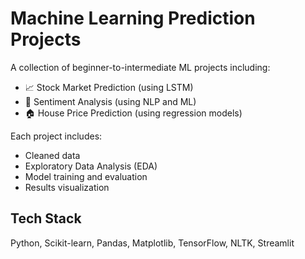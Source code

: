 # Machine Learning Prediction Projects

A collection of beginner-to-intermediate ML projects including:

- 📈 Stock Market Prediction (using LSTM)
- 💬 Sentiment Analysis (using NLP and ML)
- 🏠 House Price Prediction (using regression models)

Each project includes:
- Cleaned data
- Exploratory Data Analysis (EDA)
- Model training and evaluation
- Results visualization

## Tech Stack
Python, Scikit-learn, Pandas, Matplotlib, TensorFlow, NLTK, Streamlit
